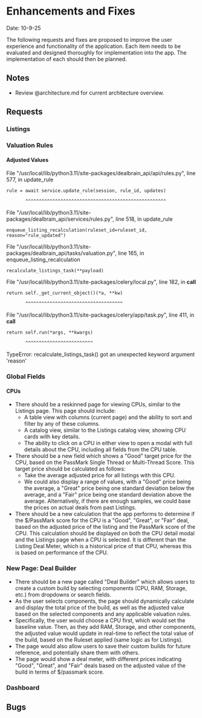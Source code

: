 # Enhancements and Fixes

Date: 10-9-25

The following requests and fixes are proposed to improve the user experience and functionality of the application. Each item needs to be evaluated and designed thoroughly for implementation into the app. The implementation of each should then be planned.

## Notes

- Review @architecture.md for current architecture overview.

## Requests

### Listings



### Valuation Rules

#### Adjusted Values

  File "/usr/local/lib/python3.11/site-packages/dealbrain_api/api/rules.py", line 577, in update_rule

    rule = await service.update_rule(session, rule_id, updates)

           ^^^^^^^^^^^^^^^^^^^^^^^^^^^^^^^^^^^^^^^^^^^^^^^^^^^^

  File "/usr/local/lib/python3.11/site-packages/dealbrain_api/services/rules.py", line 518, in update_rule

    enqueue_listing_recalculation(ruleset_id=ruleset_id, reason="rule_updated")

  File "/usr/local/lib/python3.11/site-packages/dealbrain_api/tasks/valuation.py", line 165, in enqueue_listing_recalculation

    recalculate_listings_task(**payload)

  File "/usr/local/lib/python3.11/site-packages/celery/local.py", line 182, in __call__

    return self._get_current_object()(*a, **kw)

           ^^^^^^^^^^^^^^^^^^^^^^^^^^^^^^^^^^^^

  File "/usr/local/lib/python3.11/site-packages/celery/app/task.py", line 411, in __call__

    return self.run(*args, **kwargs)

           ^^^^^^^^^^^^^^^^^^^^^^^^^

TypeError: recalculate_listings_task() got an unexpected keyword argument 'reason'

### Global Fields

#### CPUs

- There should be a reskinned page for viewing CPUs, similar to the Listings page. This page should include:
  - A table view with columns (current page) and the ability to sort and filter by any of these columns.
  - A catalog view, similar to the Listings catalog view, showing CPU cards with key details.
  - The ability to click on a CPU in either view to open a modal with full details about the CPU, including all fields from the CPU table.
- There should be a new field which shows a "Good" target price for the CPU, based on the PassMark Single Thread or Multi-Thread Score. This target price should be calculated as follows:
  - Take the average adjusted price for all listings with this CPU.
  - We could also display a range of values, with a "Good" price being the average, a "Great" price being one standard deviation below the average, and a "Fair" price being one standard deviation above the average. Alternatively, if there are enough samples, we could base the prices on actual deals from past Listings.
- There should be a new calculation that the app performs to determine if the $/PassMark score for the CPU is a "Good", "Great", or "Fair" deal, based on the adjusted price of the listing and the PassMark score of the CPU. This calculation should be displayed on both the CPU detail modal and the Listings page when a CPU is selected. It is different than the Listing Deal Meter, which is a historical price of that CPU, whereas this is based on performance of the CPU.


### New Page: Deal Builder

- There should be a new page called "Deal Builder" which allows users to create a custom build by selecting components (CPU, RAM, Storage, etc.) from dropdowns or search fields.
- As the user selects components, the page should dynamically calculate and display the total price of the build, as well as the adjusted value based on the selected components and any applicable valuation rules.
- Specifically, the user would choose a CPU first, which would set the baseline value. Then, as they add RAM, Storage, and other components, the adjusted value would update in real-time to reflect the total value of the build, based on the Ruleset applied (same logic as for Listings).
- The page would also allow users to save their custom builds for future reference, and potentially share them with others.
- The page would show a deal meter, with different prices indicating "Good", "Great", and "Fair" deals based on the adjusted value of the build in terms of $/passmark score.


### Dashboard


## Bugs

